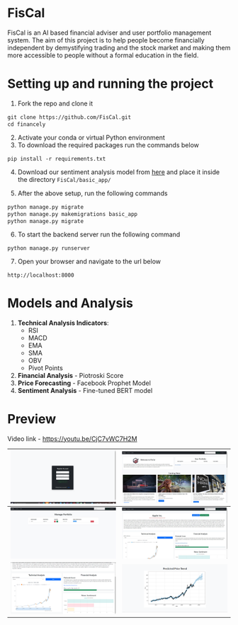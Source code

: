 # FisCal


FisCal is an AI based financial adviser and user portfolio management system. The aim of this project is to help people become financially independent by demystifying trading and the stock market and making them more accessible to people without a formal education in the field.

# Setting up and running the project

1. Fork the repo and clone it
```
git clone https://github.com/FisCal.git
cd financely
```
2. Activate your conda or virtual Python environment
3. To download the required packages run the commands below
```
pip install -r requirements.txt
```
4. Download our sentiment analysis model from <a href='https://drive.google.com/file/d/1oNkjFD3YrjJkcE65cxLXX3CsPHkxurKR/view?usp=sharing'>here</a> and place it inside the directory `FisCal/basic_app/`

5. After the above setup, run the following commands
```
python manage.py migrate
python manage.py makemigrations basic_app
python manage.py migrate
```
6. To start the backend server run the following command
```
python manage.py runserver
```
7. Open your browser and navigate to the url below
```
http://localhost:8000
```

# Models and Analysis

1. <strong>Technical Analysis Indicators</strong>:
    - RSI
    - MACD
    - EMA
    - SMA
    - OBV
    - Pivot Points
2. <strong>Financial Analysis</strong> - Piotroski Score
3. <strong>Price Forecasting</strong> - Facebook Prophet Model
4. <strong>Sentiment Analysis</strong> - Fine-tuned BERT model

# Preview

Video link - https://youtu.be/CjC7vWC7H2M

| ![](assets/1.png) | ![](assets/2.png) |
|:------------------|:------------------|
| ![](assets/3.png) | ![](assets/4.png) |
| ![](assets/5.png) | ![](assets/6.png) |

